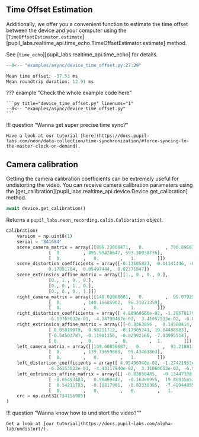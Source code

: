## Time Offset Estimation

<!-- badge:version 1.1.0 -->

Additionally, we offer you a convenient function to estimate the time offset between the device and your computer using the [`TimeOffsetEstimator.estimate`][pupil_labs.realtime_api.time_echo.TimeOffsetEstimator.estimate] method.

See [`time_echo`][pupil_labs.realtime_api.time_echo] for details.

```py linenums="0"
--8<-- "examples/async/device_time_offset.py:27:29"
```

```py linenums="0"
Mean time offset: -37.53 ms
Mean roundtrip duration: 12.91 ms
```

??? example "Check the whole example code here"

    ```py title="device_time_offset.py" linenums="1"
    --8<-- "examples/async/device_time_offset.py"
    ```

!!! question "Wanna get super precise time sync?"

    Have a look at our tutorial [here](https://docs.pupil-labs.com/neon/data-collection/time-synchronization/#force-syncing-to-the-master-clock-on-demand).

## Camera calibration

<!-- badge:product Neon -->

Getting the camera calibration coefficients can be extremely useful for undistorting the video. You can receive camera calibration parameters using the [get_calibration][pupil_labs.realtime_api.device.Device.get_calibration] method.

```py linenums="0"
await device.get_calibration()
```

Returns a `pupil_labs.neon_recording.calib.Calibration` object.

```py linenums="0"
Calibration(
	version = np.uint8(1)
	serial = '841684'
	scene_camera_matrix = array([[896.23068471,   0.        , 790.8950718 ],
				[  0.        , 895.99428647, 593.30938736],
				[  0.        ,   0.        ,   1.        ]])
	scene_distortion_coefficients = array([-0.13185823,  0.11141446, -0.00072215, -0.00019211, -0.00102044,
				0.17091784,  0.05497444,  0.02371847])
	scene_extrinsics_affine_matrix = array([[1., 0., 0., 0.],
				[0., 1., 0., 0.],
				[0., 0., 1., 0.],
				[0., 0., 0., 1.]])
	right_camera_matrix = array([[140.03968681,   0.        ,  99.07925009],
				[  0.        , 140.16685902,  96.21073359],
				[  0.        ,   0.        ,   1.        ]])
	right_distortion_coefficients = array([ 4.88968666e-02, -1.28678179e-01, -2.42854366e-04,  6.16360859e-04,
				-6.13765032e-01, -4.34790467e-02,  3.41057533e-02, -6.83627299e-01])
	right_extrinsics_affine_matrix = array([[-0.8363896 ,  0.14588414,  0.52836567, 16.93598175],
				[ 0.05819079,  0.98211712, -0.17905241, 19.64488983],
				[-0.54503787, -0.11901156, -0.82992166, -7.03995514],
				[ 0.        ,  0.        ,  0.        ,  1.        ]])
	left_camera_matrix = array([[139.60850687,   0.        ,  93.21881139],
				[  0.        , 139.73659663,  95.43463863],
				[  0.        ,   0.        ,   1.        ]])
	left_distortion_coefficients = array([ 4.95496340e-02, -1.27421933e-01,  6.92379886e-04,  4.98479011e-04,
				-6.26153622e-01, -4.43117940e-02,  3.31060602e-02, -6.91888536e-01])
	left_extrinsics_affine_matrix = array([[ -0.83850485,  -0.13447338,  -0.52804023, -17.65301514],
				[ -0.05493483,   0.98499447,  -0.16360955,  19.88935852],
				[  0.54211783,  -0.10817961,  -0.83330995,  -7.48944855],
				[  0.        ,   0.        ,   0.        ,   1.        ]])
	crc = np.uint32(734156985)
)
```

!!! question "Wanna know how to undistort the video?""

    Get a look at [our tutorial](https://docs.pupil-labs.com/alpha-lab/undistort/).
